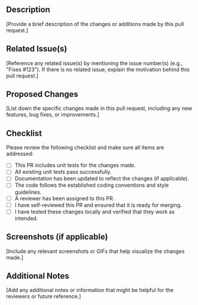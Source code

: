 ## Description
[Provide a brief description of the changes or additions made by this pull request.]

## Related Issue(s)
[Reference any related issue(s) by mentioning the issue number(s) (e.g., "Fixes #123"). If there is no related issue, explain the motivation behind this pull request.]

## Proposed Changes
[List down the specific changes made in this pull request, including any new features, bug fixes, or improvements.]

## Checklist
Please review the following checklist and make sure all items are addressed:

- [ ] This PR includes unit tests for the changes made.
- [ ] All existing unit tests pass successfully.
- [ ] Documentation has been updated to reflect the changes (if applicable).
- [ ] The code follows the established coding conventions and style guidelines.
- [ ] A reviewer has been assigned to this PR.
- [ ] I have self-reviewed this PR and ensured that it is ready for merging.
- [ ] I have tested these changes locally and verified that they work as intended.

## Screenshots (if applicable)
[Include any relevant screenshots or GIFs that help visualize the changes made.]

## Additional Notes
[Add any additional notes or information that might be helpful for the reviewers or future reference.]

